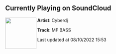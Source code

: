 ## Currently Playing on SoundCloud

[<img align="left" width="100" src="https://i1.sndcdn.com/artworks-wDfnIHS9q4eW-0-t500x500.png">](https://soundcloud.com/officialdjcyber/mf-bass)

**Artist**: Cyberdj 

**Track**: MF BASS

Last updated at 08/10/2022 15:53
